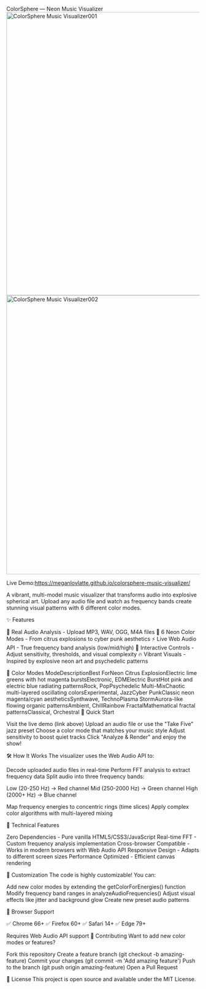 ColorSphere — Neon Music Visualizer
<img width="988" height="739" alt="ColorSphere Music Visualizer001" src="https://github.com/user-attachments/assets/f361e410-3ad9-49c4-80f8-b61e8ff56b5c" />
<img width="976" height="728" alt="ColorSphere Music Visualizer002" src="https://github.com/user-attachments/assets/dfcdb922-0eff-4c96-b080-9e6a03f3969b" />

Live Demo:https://meganlovlatte.github.io/colorsphere-music-visualizer/

A vibrant, multi-model music visualizer that transforms audio into explosive spherical art. Upload any audio file and watch as frequency bands create stunning visual patterns with 6 different color modes.

✨ Features

🎵 Real Audio Analysis - Upload MP3, WAV, OGG, M4A files
🌈 6 Neon Color Modes - From citrus explosions to cyber punk aesthetics
⚡ Live Web Audio API - True frequency band analysis (low/mid/high)
🎨 Interactive Controls - Adjust sensitivity, thresholds, and visual complexity
🔥 Vibrant Visuals - Inspired by explosive neon art and psychedelic patterns

🎨 Color Modes
ModeDescriptionBest ForNeon Citrus ExplosionElectric lime greens with hot magenta burstsElectronic, EDMElectric BurstHot pink and electric blue radiating patternsRock, PopPsychedelic Multi-MixChaotic multi-layered oscillating colorsExperimental, JazzCyber PunkClassic neon magenta/cyan aestheticsSynthwave, TechnoPlasma StormAurora-like flowing organic patternsAmbient, ChillRainbow FractalMathematical fractal patternsClassical, Orchestral
🚀 Quick Start

Visit the live demo (link above)
Upload an audio file or use the "Take Five" jazz preset
Choose a color mode that matches your music style
Adjust sensitivity to boost quiet tracks
Click "Analyze & Render" and enjoy the show!

🛠️ How It Works
The visualizer uses the Web Audio API to:

Decode uploaded audio files in real-time
Perform FFT analysis to extract frequency data
Split audio into three frequency bands:

Low (20-250 Hz) → Red channel
Mid (250-2000 Hz) → Green channel
High (2000+ Hz) → Blue channel


Map frequency energies to concentric rings (time slices)
Apply complex color algorithms with multi-layered mixing

🎯 Technical Features

Zero Dependencies - Pure vanilla HTML5/CSS3/JavaScript
Real-time FFT - Custom frequency analysis implementation
Cross-browser Compatible - Works in modern browsers with Web Audio API
Responsive Design - Adapts to different screen sizes
Performance Optimized - Efficient canvas rendering

🔧 Customization
The code is highly customizable! You can:

Add new color modes by extending the getColorForEnergies() function
Modify frequency band ranges in analyzeAudioFrequencies()
Adjust visual effects like jitter and background glow
Create new preset audio patterns

📱 Browser Support

✅ Chrome 66+
✅ Firefox 60+
✅ Safari 14+
✅ Edge 79+

Requires Web Audio API support
🤝 Contributing
Want to add new color modes or features?

Fork this repository
Create a feature branch (git checkout -b amazing-feature)
Commit your changes (git commit -m 'Add amazing feature')
Push to the branch (git push origin amazing-feature)
Open a Pull Request

📄 License
This project is open source and available under the MIT License.
